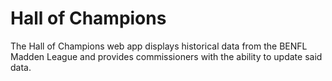 # Hall of Champions

The Hall of Champions web app displays historical data from the BENFL Madden League and provides commissioners with the ability to update said data.
